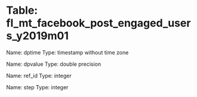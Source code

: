 Table: fl_mt_facebook_post_engaged_users_y2019m01
=================================================

Name: dptime
Type: timestamp without time zone

Name: dpvalue
Type: double precision

Name: ref_id
Type: integer

Name: step
Type: integer

